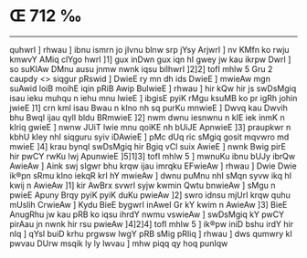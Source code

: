 # Œ 712 ‰
---
quhwrI ] rhwau ] ibnu ismrn jo jIvnu blnw srp jYsy ArjwrI ] nv
KMfn ko rwju kmwvY AMiq clYgo hwrI ]1] gux inDwn gux iqn hI gwey jw
kau ikrpw DwrI ] so suKIAw DMnu ausu jnmw nwnk iqsu bilhwrI ]2]2]
tofI mhlw 5 Gru 2 caupdy
<> siqgur pRswid ]
DwieE ry mn dh ids DwieE ] mwieAw mgn suAwid loiB moihE iqin
pRiB Awip BulwieE ] rhwau ] hir kQw hir js swDsMgiq isau ieku muhqu
n iehu mnu lwieE ] ibgisE pyiK rMgu ksuMB ko pr igRh johin jwieE ]1]
crn kml isau Bwau n kIno nh sq purKu mnwieE ] Dwvq kau Dwvih bhu
BwqI ijau qylI bldu BRmwieE ]2] nwm dwnu iesnwnu n kIE iek inmK n
kIriq gwieE ] nwnw JUiT lwie mnu qoiKE nh bUiJE ApnwieE ]3]
praupkwr n kbhU kIey nhI siqguru syiv iDAwieE ] pMc dUq ric sMgiq
gosit mqvwro md mwieE ]4] krau bynqI swDsMgiq hir Bgiq vCl suix
AwieE ] nwnk Bwig pirE hir pwCY rwKu lwj ApunwieE ]5]1]3] tofI
mhlw 5 ] mwnuKu ibnu bUJy ibrQw AwieAw ] Aink swj sIgwr bhu krqw
ijau imrqku EFwieAw ] rhwau ] Dwie Dwie ik®pn sRmu kIno iekqR krI hY
mwieAw ] dwnu puMnu nhI sMqn syvw ikq hI kwij n AwieAw ]1] kir
AwBrx svwrI syjw kwmin Qwtu bnwieAw ] sMgu n pwieE Apuny Brqy pyiK
pyiK duKu pwieAw ]2] swro idnsu mjUrI krqw quhu mUslih CrwieAw ] Kydu
BieE bygwrI inAweI Gr kY kwim n AwieAw ]3] BieE AnugRhu jw kau
pRB ko iqsu ihrdY nwmu vswieAw ] swDsMgiq kY pwCY pirAau jn nwnk hir
rsu pwieAw ]4]2]4] tofI mhlw 5 ] ik®pw iniD bshu irdY hir nIq ]
qYsI buiD krhu prgwsw lwgY pRB sMig pRIiq ] rhwau ] dws qumwry kI pwvau
DUrw msqik ly ly lwvau ] mhw piqq qy hoq punIqw
####

